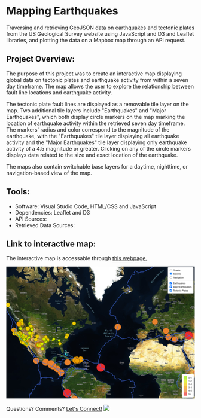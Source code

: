 # Mapping Earthquakes
Traversing and retrieving GeoJSON data on earthquakes and tectonic plates from the US Geological Survey website using JavaScript and D3 and Leaflet libraries, and plotting the data on a Mapbox map through an API request.  

## Project Overview: 
The purpose of this project was to create an interactive map displaying global data on tectonic plates and earthquake activity from within a seven day timeframe. The map allows the user to explore the relationship between fault line locations and earthquake activity. 

The tectonic plate fault lines are displayed as a removable tile layer on the map. Two additional tile layers include "Earthquakes" and "Major Earthquakes", which both display circle markers on the map marking the location of earthquake activity within the retrieved seven day timeframe. The markers' radius and color correspond to the magnitude of the earthquake, with the "Earthquakes" tile layer displaying all earthquake activity and the "Major Earthquakes" tile layer displaying only earthquake activity of a 4.5 magnitude or greater. Clicking on any of the circle markers displays data related to the size and exact location of the earthquake. 

The maps also contain switchable base layers for a daytime, nighttime, or navigation-based view of the map. 

## Tools:  
- Software: Visual Studio Code, HTML/CSS and JavaScript 
- Dependencies: Leaflet and D3 
- API Sources: 
- Retrieved Data Sources: 

## Link to interactive map:
The interactive map is accessable through [this webpage.](https://npvandyke.github.io/Mapping_Earthquakes/) 

[![satellite map view](EarthquakeNight.png)](https://npvandyke.github.io/Mapping_Earthquakes/)


Questions? Comments? [Let's Connect!](https://www.linkedin.com/in/natalie-vandyke-npv/) ![](https://img.shields.io/badge/LinkedIn-0077B5?style=for-the-badge&logo=linkedin&logoColor=white)
